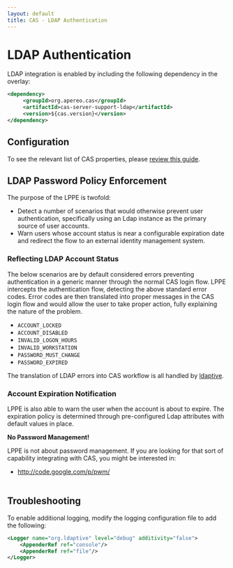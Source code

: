 ```yaml
---
layout: default
title: CAS - LDAP Authentication
---
```


# LDAP Authentication

LDAP integration is enabled by including the following dependency in the overlay:

```xml
<dependency>
     <groupId>org.apereo.cas</groupId>
     <artifactId>cas-server-support-ldap</artifactId>
     <version>${cas.version}</version>
</dependency>
```

## Configuration

To see the relevant list of CAS properties, please [review this guide](Configuration-Properties.html).

## LDAP Password Policy Enforcement

The purpose of the LPPE is twofold:

- Detect a number of scenarios that would otherwise prevent user authentication, specifically 
using an Ldap instance as the primary source of user accounts.
- Warn users whose account status is near a configurable expiration date and redirect the flow 
to an external identity management system.

### Reflecting LDAP Account Status

The below scenarios are by default considered errors preventing authentication in a generic 
manner through the normal CAS login flow. LPPE intercepts the authentication flow, detecting the 
above standard error codes. Error codes are then translated into proper messages in the CAS login 
flow and would allow the user to take proper action, fully explaining the nature of the problem.

- `ACCOUNT_LOCKED`
- `ACCOUNT_DISABLED`
- `INVALID_LOGON_HOURS`
- `INVALID_WORKSTATION`
- `PASSWORD_MUST_CHANGE`
- `PASSWORD_EXPIRED`

The translation of LDAP errors into CAS workflow is 
all handled by [ldaptive](http://www.ldaptive.org/docs/guide/authentication/accountstate).

### Account Expiration Notification

LPPE is also able to warn the user when the account is about to expire. The expiration 
policy is determined through pre-configured Ldap attributes with default values in place.

<div class="alert alert-danger"><strong>No Password Management!</strong><p>LPPE is not 
about password management. If you are looking for that sort of capability integrating with CAS, you might be interested in:

<ul>
    <li><a href="http://code.google.com/p/pwm/">http://code.google.com/p/pwm/</a></li>‎
</ul></p></div>

## Troubleshooting

To enable additional logging, modify the logging configuration file to add the following:

```xml
<Logger name="org.ldaptive" level="debug" additivity="false">
    <AppenderRef ref="console"/>
    <AppenderRef ref="file"/>
</Logger>
```

